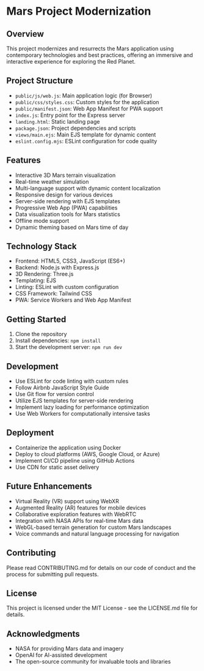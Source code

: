 # Mars Project Modernization

## Overview

This project modernizes and resurrects the Mars application using contemporary technologies and best practices, offering an immersive and interactive experience for exploring the Red Planet.

## Project Structure

-   `public/js/web.js`: Main application logic (for Browser)
-   `public/css/styles.css`: Custom styles for the application
-   `public/manifest.json`: Web App Manifest for PWA support
-   `index.js`: Entry point for the Express server
-   `landing.html`: Static landing page
-   `package.json`: Project dependencies and scripts
-   `views/main.ejs`: Main EJS template for dynamic content
-   `eslint.config.mjs`: ESLint configuration for code quality

## Features

-   Interactive 3D Mars terrain visualization
-   Real-time weather simulation
-   Multi-language support with dynamic content localization
-   Responsive design for various devices
-   Server-side rendering with EJS templates
-   Progressive Web App (PWA) capabilities
-   Data visualization tools for Mars statistics
-   Offline mode support
-   Dynamic theming based on Mars time of day

## Technology Stack

-   Frontend: HTML5, CSS3, JavaScript (ES6+)
-   Backend: Node.js with Express.js
-   3D Rendering: Three.js
-   Templating: EJS
-   Linting: ESLint with custom configuration
-   CSS Framework: Tailwind CSS
-   PWA: Service Workers and Web App Manifest

## Getting Started

1. Clone the repository
2. Install dependencies: `npm install`
3. Start the development server: `npm run dev`

## Development

-   Use ESLint for code linting with custom rules
-   Follow Airbnb JavaScript Style Guide
-   Use Git flow for version control
-   Utilize EJS templates for server-side rendering
-   Implement lazy loading for performance optimization
-   Use Web Workers for computationally intensive tasks

## Deployment

-   Containerize the application using Docker
-   Deploy to cloud platforms (AWS, Google Cloud, or Azure)
-   Implement CI/CD pipeline using GitHub Actions
-   Use CDN for static asset delivery




## Future Enhancements

-   Virtual Reality (VR) support using WebXR
-   Augmented Reality (AR) features for mobile devices
-   Collaborative exploration features with WebRTC
-   Integration with NASA APIs for real-time Mars data
-   WebGL-based terrain generation for custom Mars landscapes
-   Voice commands and natural language processing for navigation

## Contributing

Please read CONTRIBUTING.md for details on our code of conduct and the process for submitting pull requests.

## License

This project is licensed under the MIT License - see the LICENSE.md file for details.

## Acknowledgments

-   NASA for providing Mars data and imagery
-   OpenAI for AI-assisted development
-   The open-source community for invaluable tools and libraries
